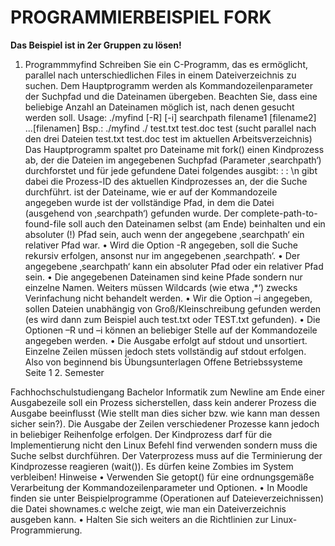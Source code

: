 # PROGRAMMIERBEISPIEL FORK

**Das Beispiel ist in 2er Gruppen zu lösen!**

1. Programmmyfind
Schreiben Sie ein C-Programm, das es ermöglicht, parallel nach unterschiedlichen Files in einem Dateiverzeichnis zu suchen.
Dem Hauptprogramm werden als Kommandozeilenparameter der Suchpfad und die Dateinamen übergeben. Beachten Sie, dass eine beliebige Anzahl an Dateinamen möglich ist, nach denen gesucht werden soll.
Usage:
./myfind [-R] [-i] searchpath filename1 [filename2] ...[filenamen]
Bsp.:
./myfind ./ test.txt test.doc test
(sucht parallel nach den drei Dateien test.txt test.doc test im aktuellen Arbeitsverzeichnis)
Das Hauptprogramm spaltet pro Dateiname mit fork() einen Kindprozess ab, der die Dateien im angegebenen Suchpfad (Parameter ‚searchpath‘) durchforstet und für jede gefundene Datei folgendes ausgibt:
<pid>: <filename>: <complete-path-to-found-file>\n
<pid> gibt dabei die Prozess-ID des aktuellen Kindprozesses an, der die Suche durchführt.
<filename> ist der Dateiname, wie er auf der Kommandozeile angegeben wurde <complete-path-to-found-file> ist der vollständige Pfad, in dem die Datei (ausgehend von ‚searchpath‘) gefunden wurde. Der complete-path-to-found-file soll auch den Dateinamen selbst (am Ende) beinhalten und ein absoluter (!) Pfad sein, auch wenn der angegebene ‚searchpath‘ ein relativer Pfad war.
• Wird die Option -R angegeben, soll die Suche rekursiv erfolgen, ansonst nur im angegebenen ‚searchpath‘.
• Der angegebene ‚searchpath‘ kann ein absoluter Pfad oder ein relativer Pfad sein.
• Die angegebenen Dateinamen sind keine Pfade sondern nur einzelne Namen. Weiters müssen Wildcards (wie etwa ‚*‘) zwecks Verinfachung nicht behandelt werden.
• Wir die Option –i angegeben, sollen Dateien unabhängig von Groß/Kleinschreibung gefunden werden (es wird dann zum Beispiel auch test.txt oder TEST.txt gefunden).
• Die Optionen –R und –i können an beliebiger Stelle auf der Kommandozeile angegeben werden.
• Die Ausgabe erfolgt auf stdout und unsortiert. Einzelne Zeilen müssen jedoch stets vollständig auf stdout erfolgen. Also von <pid> beginnend bis
Übungsunterlagen Offene Betriebssysteme Seite 1 2. Semester
 
Fachhochschulstudiengang Bachelor Informatik
 zum Newline am Ende einer Ausgabezeile soll ein Prozess sicherstellen, dass kein anderer Prozess die Ausgabe beeinflusst (Wie stellt man dies sicher bzw. wie kann man dessen sicher sein?). Die Ausgabe der Zeilen verschiedener Prozesse kann jedoch in beliebiger Reihenfolge erfolgen.
Der Kindprozess darf für die Implementierung nicht den Linux Befehl find verwenden sondern muss die Suche selbst durchführen.
Der Vaterprozess muss auf die Terminierung der Kindprozesse reagieren (wait()). Es dürfen keine Zombies im System verbleiben!
Hinweise
• Verwenden Sie getopt() für eine ordnungsgemäße Verarbeitung der Kommandozeilenparameter und Optionen.
• In Moodle finden sie unter Beispielprogramme (Operationen auf Dateieverzeichnissen) die Datei shownames.c welche zeigt, wie man ein Dateiverzeichnis ausgeben kann.
• Halten Sie sich weiters an die Richtlinien zur Linux-Programmierung.
